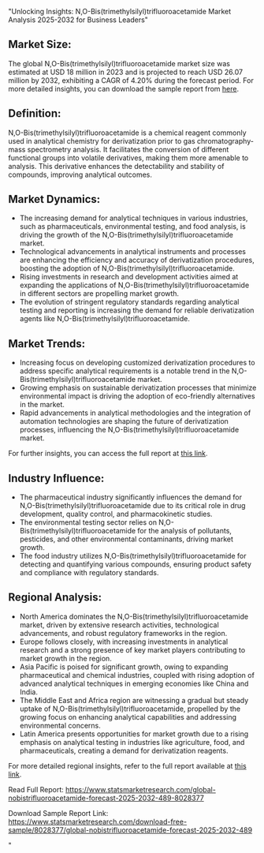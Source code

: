 "Unlocking Insights: N,O-Bis(trimethylsilyl)trifluoroacetamide Market Analysis 2025-2032 for Business Leaders"
<h2>Market Size:</h2>
<p>The global N,O-Bis(trimethylsilyl)trifluoroacetamide market size was estimated at USD 18 million in 2023 and is projected to reach USD 26.07 million by 2032, exhibiting a CAGR of 4.20% during the forecast period. For more detailed insights, you can download the sample report from <a href='https://www.statsmarketresearch.com/download-free-sample/8028377/global-nobistrifluoroacetamide-forecast-2025-2032-489'>here</a>.</p>

<h2>Definition:</h2>
<p>N,O-Bis(trimethylsilyl)trifluoroacetamide is a chemical reagent commonly used in analytical chemistry for derivatization prior to gas chromatography-mass spectrometry analysis. It facilitates the conversion of different functional groups into volatile derivatives, making them more amenable to analysis. This derivative enhances the detectability and stability of compounds, improving analytical outcomes.</p>

<h2>Market Dynamics:</h2>
<ul>
<li>The increasing demand for analytical techniques in various industries, such as pharmaceuticals, environmental testing, and food analysis, is driving the growth of the N,O-Bis(trimethylsilyl)trifluoroacetamide market.</li>
<li>Technological advancements in analytical instruments and processes are enhancing the efficiency and accuracy of derivatization procedures, boosting the adoption of N,O-Bis(trimethylsilyl)trifluoroacetamide.</li>
<li>Rising investments in research and development activities aimed at expanding the applications of N,O-Bis(trimethylsilyl)trifluoroacetamide in different sectors are propelling market growth.</li>
<li>The evolution of stringent regulatory standards regarding analytical testing and reporting is increasing the demand for reliable derivatization agents like N,O-Bis(trimethylsilyl)trifluoroacetamide.</li>
</ul>

<h2>Market Trends:</h2>
<ul>
<li>Increasing focus on developing customized derivatization procedures to address specific analytical requirements is a notable trend in the N,O-Bis(trimethylsilyl)trifluoroacetamide market.</li>
<li>Growing emphasis on sustainable derivatization processes that minimize environmental impact is driving the adoption of eco-friendly alternatives in the market.</li>
<li>Rapid advancements in analytical methodologies and the integration of automation technologies are shaping the future of derivatization processes, influencing the N,O-Bis(trimethylsilyl)trifluoroacetamide market.</li>
</ul>
<p>For further insights, you can access the full report at <a href='https://www.statsmarketresearch.com/global-nobistrifluoroacetamide-forecast-2025-2032-489-8028377'>this link</a>.</p>

<h2>Industry Influence:</h2>
<ul>
<li>The pharmaceutical industry significantly influences the demand for N,O-Bis(trimethylsilyl)trifluoroacetamide due to its critical role in drug development, quality control, and pharmacokinetic studies.</li>
<li>The environmental testing sector relies on N,O-Bis(trimethylsilyl)trifluoroacetamide for the analysis of pollutants, pesticides, and other environmental contaminants, driving market growth.</li>
<li>The food industry utilizes N,O-Bis(trimethylsilyl)trifluoroacetamide for detecting and quantifying various compounds, ensuring product safety and compliance with regulatory standards.</li>
</ul>

<h2>Regional Analysis:</h2>
<ul>
<li>North America dominates the N,O-Bis(trimethylsilyl)trifluoroacetamide market, driven by extensive research activities, technological advancements, and robust regulatory frameworks in the region.</li>
<li>Europe follows closely, with increasing investments in analytical research and a strong presence of key market players contributing to market growth in the region.</li>
<li>Asia Pacific is poised for significant growth, owing to expanding pharmaceutical and chemical industries, coupled with rising adoption of advanced analytical techniques in emerging economies like China and India.</li>
<li>The Middle East and Africa region are witnessing a gradual but steady uptake of N,O-Bis(trimethylsilyl)trifluoroacetamide, propelled by the growing focus on enhancing analytical capabilities and addressing environmental concerns.</li>
<li>Latin America presents opportunities for market growth due to a rising emphasis on analytical testing in industries like agriculture, food, and pharmaceuticals, creating a demand for derivatization reagents.</li>
</ul>

<p>For more detailed regional insights, refer to the full report available at <a href='https://www.statsmarketresearch.com/global-nobistrifluoroacetamide-forecast-2025-2032-489-8028377'>this link</a>.</p>

<p>Read Full Report: <a href='https://www.statsmarketresearch.com/global-nobistrifluoroacetamide-forecast-2025-2032-489-8028377'>https://www.statsmarketresearch.com/global-nobistrifluoroacetamide-forecast-2025-2032-489-8028377</a></p>
<p>Download Sample Report Link: <a href='https://www.statsmarketresearch.com/download-free-sample/8028377/global-nobistrifluoroacetamide-forecast-2025-2032-489'>https://www.statsmarketresearch.com/download-free-sample/8028377/global-nobistrifluoroacetamide-forecast-2025-2032-489</a></p>"
